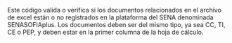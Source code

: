 Este código valida o verifica si los documentos relacionados en el archivo de excel están o no registrados en la plataforma del SENA denominada SENASOFIAplus. Los documentos deben ser del mismo tipo, ya sea CC, TI, CE o PEP, y deben estar en la primer columna de la hoja de cálculo.